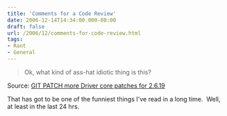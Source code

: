 ```yaml
---
title: 'Comments for a Code Review'
date: 2006-12-14T14:34:00.000-08:00
draft: false
url: /2006/12/comments-for-code-review.html
tags: 
- Rant
- General
---
```


> Ok, what kind of ass-hat idiotic thing is this?

Source: [GIT PATCH more Driver core patches for 2.6.19](http://thread.gmane.org/gmane.linux.kernel/475654/focus=475824)

That has got to be one of the funniest things I've read in a long time.  Well, at least in the last 24 hrs.